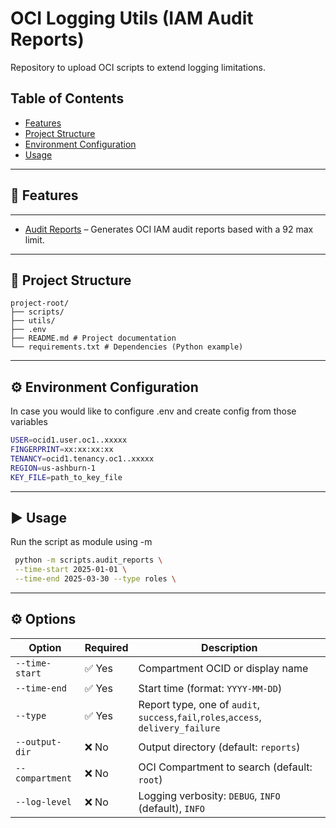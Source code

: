 # OCI Logging Utils (IAM Audit Reports)
Repository to upload OCI scripts to extend logging limitations.


## Table of Contents
- [Features](#-features)
- [Project Structure](#-project-structure)
- [Environment Configuration](#-environment-configuration)
- [Usage](#-usage)

---

## 🚀 Features

---


- [Audit Reports](https://docs.oracle.com/en/learn/generating-iam-reports-from-oci-audit/index.html) – Generates OCI IAM audit reports based with a 92 max limit.

---

## 📂 Project Structure
```
project-root/
├── scripts/ 
├── utils/ 
├── .env
├── README.md # Project documentation
└── requirements.txt # Dependencies (Python example)
```

---

## ⚙️ Environment Configuration

In case you would like to configure .env and create config from those variables 

```bash
USER=ocid1.user.oc1..xxxxx
FINGERPRINT=xx:xx:xx:xx
TENANCY=ocid1.tenancy.oc1..xxxxx
REGION=us-ashburn-1
KEY_FILE=path_to_key_file
```

---

## ▶️ Usage

Run the script as module using -m

```bash
 python -m scripts.audit_reports \
 --time-start 2025-01-01 \
 --time-end 2025-03-30 --type roles \
 ```

---

## ⚙️ Options

| Option           | Required | Description                                                                        |
|------------------|----------|------------------------------------------------------------------------------------|
| `--time-start`   | ✅ Yes    | Compartment OCID or display name                                                   |
| `--time-end`     | ✅ Yes    | Start time (format: `YYYY-MM-DD`)                                                  |
| `--type`         | ✅ Yes    | Report type, one of `audit`, `success`,`fail`,`roles`,`access`, `delivery_failure` |
| `--output-dir`   | ❌ No     | Output directory (default: `reports`)                                              |
| `--compartment`    | ❌ No     | OCI Compartment to search (default: `root`)                                        |
| `--log-level`    | ❌ No     | Logging verbosity: `DEBUG`, `INFO` (default), `INFO`                               |
